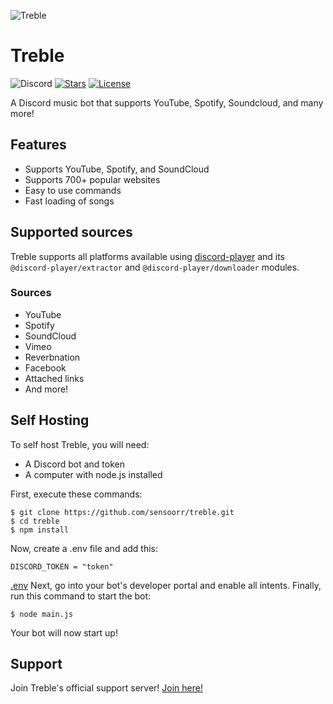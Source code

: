 ![Treble](https://i.imgur.com/uckJrMjs.png)

# Treble

![Discord](https://img.shields.io/discord/961295522092707872?label=discord&style=for-the-badge&logo=discord&color=5865F2&logoColor=white)
[![Stars](https://img.shields.io/github/stars/sensoorr/treble.svg?label=stars&style=for-the-badge&logo=github&color=5865F2)](https://github.com/sensoorr/treble)
[![License](https://img.shields.io/github/license/sensoorr/treble.svg?label=license&style=for-the-badge&logo=github&color=5865F2)](https://github.com/sensoorr/treble/blob/master/LICENSE)

A Discord music bot that supports YouTube, Spotify, Soundcloud, and many more!

## Features
  * Supports YouTube, Spotify, and SoundCloud
  * Supports 700+ popular websites
  * Easy to use commands
  * Fast loading of songs

## Supported sources
Treble supports all platforms available using [discord-player](https://github.com/Androz2091/discord-player) and its `@discord-player/extractor` and `@discord-player/downloader` modules.
### Sources
  * YouTube
  * Spotify
  * SoundCloud
  * Vimeo
  * Reverbnation
  * Facebook
  * Attached links
  * And more!

## Self Hosting
To self host Treble, you will need:
  * A Discord bot and token
  * A computer with node.js installed

First, execute these commands:
```
$ git clone https://github.com/sensoorr/treble.git
$ cd treble
$ npm install
```
Now, create a .env file and add this:
```
DISCORD_TOKEN = "token"
```
[.env](https://i.imgur.com/jsWS3xi.png)
Next, go into your bot's developer portal and enable all intents.
Finally, run this command to start the bot:
```
$ node main.js
```
Your bot will now start up!

## Support
Join Treble's official support server! [Join here!](https://discord.gg/Y4aehUckxa)
